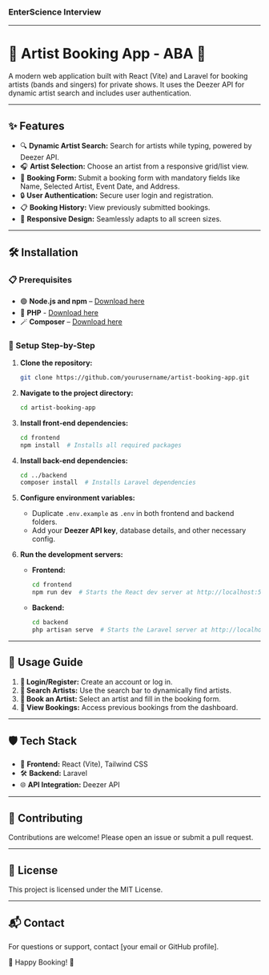 ### EnterScience Interview

---

# 🎵 Artist Booking App - ABA 🎤

A modern web application built with React (Vite) and Laravel for booking artists (bands and singers) for private shows. It uses the Deezer API for dynamic artist search and includes user authentication.

---

## ✨ Features
- 🔍 **Dynamic Artist Search:** Search for artists while typing, powered by Deezer API.
- 🎧 **Artist Selection:** Choose an artist from a responsive grid/list view.
- 📝 **Booking Form:** Submit a booking form with mandatory fields like Name, Selected Artist, Event Date, and Address.
- 🔒 **User Authentication:** Secure user login and registration.
- 📋 **Booking History:** View previously submitted bookings.
- 📱 **Responsive Design:** Seamlessly adapts to all screen sizes.

---

## 🛠️ Installation

### 📋 Prerequisites
- 🟢 **Node.js and npm** – [Download here](https://nodejs.org/)
- 🐘 **PHP** - [Download here](https://php.net/)
- 🪄 **Composer** – [Download here](https://getcomposer.org/)

### 🚀 Setup Step-by-Step

1. **Clone the repository:**
   ```bash
   git clone https://github.com/yourusername/artist-booking-app.git
   ```
2. **Navigate to the project directory:**
   ```bash
   cd artist-booking-app
   ```

3. **Install front-end dependencies:**
   ```bash
   cd frontend
   npm install  # Installs all required packages
   ```

4. **Install back-end dependencies:**
   ```bash
   cd ../backend
   composer install  # Installs Laravel dependencies
   ```

5. **Configure environment variables:**
   - Duplicate `.env.example` as `.env` in both frontend and backend folders.
   - Add your **Deezer API key**, database details, and other necessary config.

6. **Run the development servers:**
   - **Frontend:**
     ```bash
     cd frontend
     npm run dev  # Starts the React dev server at http://localhost:5173
     ```
   - **Backend:**
     ```bash
     cd backend
     php artisan serve  # Starts the Laravel server at http://localhost:8000
     ```

---

## 🚦 Usage Guide

1. **🔑 Login/Register:** Create an account or log in.
2. **🎼 Search Artists:** Use the search bar to dynamically find artists.
3. **📨 Book an Artist:** Select an artist and fill in the booking form.
4. **📁 View Bookings:** Access previous bookings from the dashboard.

---

## 🛡️ Tech Stack
- 🎨 **Frontend:** React (Vite), Tailwind CSS
- 🛠️ **Backend:** Laravel
- 🌐 **API Integration:** Deezer API

---

## 🤝 Contributing
Contributions are welcome! Please open an issue or submit a pull request.

---

## 📄 License
This project is licensed under the MIT License.

---

## 📬 Contact
For questions or support, contact [your email or GitHub profile].

🚀 Happy Booking! 🎉


